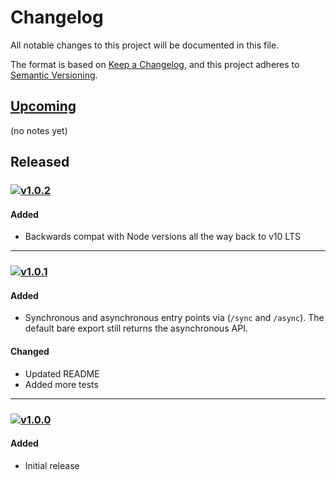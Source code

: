 [v1.0.2]: https://github.com/Xunnamius/webpack-node-module-types/compare/v1.0.1...v1.0.2
[v1.0.1]: https://github.com/Xunnamius/webpack-node-module-types/compare/v1.0.0...v1.0.1
[v1.0.0]: https://github.com/Xunnamius/webpack-node-module-types/releases/tag/v1.0.0

[https://keepachangelog.com/en/1.0.0/]::

[types of changes]::
  [added]:: (for new features)
  [changed]:: (for changes in existing functionality)
  [deprecated]:: (for soon-to-be removed features)
  [removed]:: (for now removed features)
  [fixed]:: (for any bug fixes)
  [security]:: (in case of vulnerabilities)

# Changelog
All notable changes to this project will be documented in this file.

The format is based on [Keep a Changelog](https://keepachangelog.com/en/1.0.0/),
and this project adheres to [Semantic Versioning](https://semver.org/spec/v2.0.0.html).

## [Upcoming]

(no notes yet)

## Released

### [![v1.0.2](https://api.ergodark.com/badges/github-tag-date/xunnamius/webpack-node-module-types/v1.0.2)][v1.0.2]
#### Added
- Backwards compat with Node versions all the way back to v10 LTS

---

### [![v1.0.1](https://api.ergodark.com/badges/github-tag-date/xunnamius/webpack-node-module-types/v1.0.1)][v1.0.1]
#### Added
- Synchronous and asynchronous entry points via (`/sync` and `/async`). The
  default bare export still returns the asynchronous API.

#### Changed
- Updated README
- Added more tests

---

### [![v1.0.0](https://api.ergodark.com/badges/github-tag-date/xunnamius/webpack-node-module-types/v1.0.0)][v1.0.0]
#### Added
- Initial release

[Upcoming]: https://github.com/Xunnamius/webpack-node-module-types/compare/main...develop
